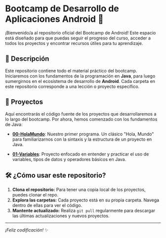 # Bootcamp de Desarrollo de Aplicaciones Android 🚀

¡Bienvenido/a al repositorio oficial del Bootcamp de Android! Este espacio está diseñado para que puedas seguir el progreso del curso, acceder a todos los proyectos y encontrar recursos útiles para tu aprendizaje.

## 📜 Descripción

Este repositorio contiene todo el material práctico del bootcamp. Iniciaremos con los fundamentos de la programación en **Java**, para luego sumergirnos en el ecosistema de desarrollo de **Android**. Cada carpeta en este repositorio corresponde a una lección o proyecto específico.

## 📂 Proyectos

Aquí encontrarás el código fuente de los proyectos que desarrollaremos a lo largo del bootcamp. Por ahora, hemos comenzado con los fundamentos de Java:

* **[00-HolaMundo](./00-HolaMundo)**: Nuestro primer programa. Un clásico "Hola, Mundo" para familiarizarnos con la sintaxis y la estructura de un proyecto en Java.

* **[01-Variables](./01-Variables)**: Proyecto enfocado en entender y practicar el uso de variables, tipos de datos y operadores básicos en Java.

## 🛠️ ¿Cómo usar este repositorio?

1.  **Clona el repositorio:** Para tener una copia local de los proyectos, puedes clonar el repo.
2.  **Explora las carpetas:** Cada proyecto está en su propia carpeta. Navega dentro de ellas para ver el código.
3.  **Mantente actualizado:** Realiza `git pull` regularmente para descargar las últimas actualizaciones y nuevos proyectos.

---

_¡Feliz codificación!_ ✨
